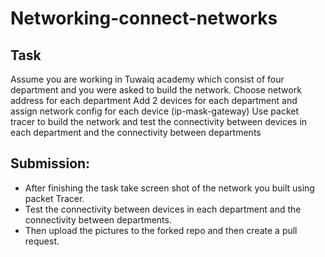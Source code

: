# Networking-connect-networks

## Task
Assume you are working in Tuwaiq academy which consist of four department and you were asked to build the network.
Choose network address for each department
Add 2 devices for each department and assign network config for each device (ip-mask-gateway) 
Use packet tracer to build the network and test the connectivity between devices in each department and the connectivity between departments
  
## Submission:

- After finishing the task take screen shot of the network you built using packet Tracer.
- Test the connectivity between devices in each department and the connectivity between departments.
- Then upload the pictures to the forked repo and then create a pull request.
